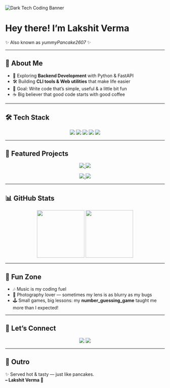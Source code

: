 <!-- Banner Image -->
![Dark Tech Coding Banner](https://unsplash.com/photos/a-close-up-of-an-owl-in-the-dark-krZhg3LoLZ8)

# Hey there! I’m **Lakshit Verma**  
✨ Also known as *yummyPancake2607* ✨  

---

## 🧭 About Me

- 🌱 Exploring **Backend Development** with Python & FastAPI  
- 🛠 Building **CLI tools & Web utilities** that make life easier  
- 🎯 Goal: Write code that’s simple, useful & a little bit fun  
- ☕ Big believer that good code starts with good coffee  

---

## 🛠 Tech Stack

<p align="center">
<img src="https://img.shields.io/badge/Python-3776AB?style=for-the-badge&logo=python&logoColor=white"/>  
<img src="https://img.shields.io/badge/FastAPI-009688?style=for-the-badge&logo=fastapi&logoColor=white"/>  
<img src="https://img.shields.io/badge/Git-F05032?style=for-the-badge&logo=git&logoColor=white"/>  
<img src="https://img.shields.io/badge/GitHub-181717?style=for-the-badge&logo=github&logoColor=white"/>  
<img src="https://img.shields.io/badge/C++-00599C?style=for-the-badge&logo=cplusplus&logoColor=white"/>  
</p>

---

## 🚀 Featured Projects

<p align="center">
<a href="https://github.com/yummyPancake2607/todo_cli">
  <img src="https://github-readme-stats.vercel.app/api/pin/?username=yummyPancake2607&repo=todo_cli&theme=tokyonight" />
</a>
<a href="https://github.com/yummyPancake2607/expense_tracker">
  <img src="https://github-readme-stats.vercel.app/api/pin/?username=yummyPancake2607&repo=expense_tracker&theme=tokyonight" />
</a>
</p>

<p align="center">
<a href="https://github.com/yummyPancake2607/github_cli">
  <img src="https://github-readme-stats.vercel.app/api/pin/?username=yummyPancake2607&repo=github_cli&theme=tokyonight" />
</a>
<a href="https://github.com/yummyPancake2607/web_expense_tracker">
  <img src="https://github-readme-stats.vercel.app/api/pin/?username=yummyPancake2607&repo=web_expense_tracker&theme=tokyonight" />
</a>
</p>

---

## 📊 GitHub Stats

<p align="center">
<img src="https://github-readme-stats.vercel.app/api?username=yummyPancake2607&show_icons=true&theme=tokyonight" height="150"/>
<img src="https://github-readme-streak-stats.herokuapp.com/?user=yummyPancake2607&theme=tokyonight" height="150"/>
</p>

---

## 🌈 Fun Zone

- 🎶 Music is my coding fuel  
- 📸 Photography lover — sometimes my lens is as blurry as my bugs  
- 🕹 Small games, big lessons: my **number_guessing_game** taught me more than I expected!  

---

## 💬 Let’s Connect

<p align="center">
<a href="https://www.linkedin.com/in/lakshit-verma-933a56379/"><img src="https://img.shields.io/badge/LinkedIn-0077B5?style=for-the-badge&logo=linkedin&logoColor=white"/></a>
<a href="https://www.instagram.com/lakshit_verma_10/"><img src="https://img.shields.io/badge/Instagram-E4405F?style=for-the-badge&logo=instagram&logoColor=white"/></a>
</p>

---

## 🥞 Outro

✨ Served hot & tasty — just like pancakes.  
**– Lakshit Verma 🥞**
